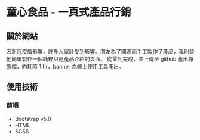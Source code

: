 # 童心食品 - 一頁式產品行銷

## 關於網站
因新冠疫情影響，許多人家計受到影響。朋友為了開源而手工製作了產品，我則替他簡單製作一個純粹只是產品介紹的頁面。
從零到完成，並上傳至 github 產出靜態檔，約耗時 1 hr，banner 為線上使用工具產出。

## 使用技術
### 前端
- Bootstrap v5.0
- HTML
- SCSS
